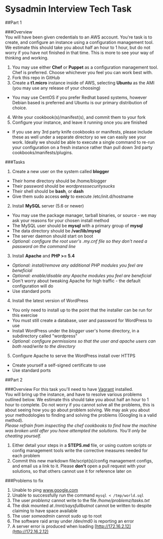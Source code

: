 Sysadmin Interview Tech Task
============================

##Part 1

###Overview  
You will have been given credentials to an AWS account. You're task is to create, and configure an instance using a configuration management tool.    
We estimate this should take you about half an hour to 1 hour, but do not worry if you have not finished in that time. This is more to see your way of thinking and working.  
  
1. You may use either **Chef** or **Puppet** as a configuration management tool. Chef is preferred. Choose whichever you feel you can work best with.  
2. Fork this repo in GitHub  
3. Create a **t1.micro** instance inside of AWS, selecting **Ubuntu** as the AMI (you may use any release of your choosing)  
  * You may use CentOS if you prefer Redhat based systems, however Debian based is preferred and Ubuntu is our primary distribution of choice.  
4. Write your cookbook(s)/manifest(s), and commit them to your fork  
5. Configure your instance, and leave it running once you are finished  
  * If you use any 3rd party knife cookbooks or manifests, please include these as well under a separate directory so we can easily see your work. Ideally we should be able to execute a single command to re-run your configuration on a fresh instance rather than pull down 3rd party cookbooks/manifests/plugins.  
    
###Tasks

1. Create a new user on the system called **blogger**  
  * Their home directory should be /home/blogger  
  * Their password should be _wordpresssecuritysucks_  
  * Their shell should be **bash**, or **dash**  
  * Give them sudo access **only** to execute /etc/init.d/hostname  
2. Install **MySQL** server (5.6 or newer)  
  * You may use the package manager, tarball binaries, or source - we may ask your reasons for your chosen install method
  * The MySQL user should be **mysql** with a primary group of **mysql**
  * The data directory should be **/var/lib/mysql**
  * The server daemon should start on boot
  * _Optional: configure the root user's .my.cnf file so they don't need a password on the command line_
3. Install **Apache** and **PHP >= 5.4**
  * _Optional: install/remove any additional PHP modules you feel are beneficial_
  * _Optional: enable/disable any Apache modules you feel are beneficial_
  * Don't worry about tweaking Apache for high traffic - the default configuration will do
  * Use standard ports
4. Install the latest version of WordPress
  * You only need to install up to the point that the installer can be run for this exercise  
  * You must still create a database, user and password for WordPress to use  
  * Install WordPress under the _blogger_ user's home directory, in a subdirectory called "wordpress"  
  * _Optional: configure permissions so that the user and apache users can both read/write to the directory_  
5. Configure Apache to serve the WordPress install over HTTPS  
  * Create yourself a self-signed certificate to use  
  * Use standard ports  
    
    
##Part 2

###Overview
For this task you'll need to have [Vagrant](https://www.vagrantup.com/) installed.  
You will bring up the instance, and have to resolve various problems outlined below.
We estimate this should take you about half an hour to 1 hour to complete. Do not worry if you cannot solve all the problems, this is about seeing how you go about problem solving. We may ask you about your methodologies to finding and solving the problems (Googling is a valid method).  
_Please refrain from inspecting the chef cookbooks to find how the machine was broken until after you have attempted the solutions. You'll only be cheating yourself._
  
1. Either detail your steps in a **STEPS.md** file, or using custom scripts or config management tools write the corrective measures needed for each problem  
2. Commit this new markdown file/script(s)/config management configs, and email us a link to it. Please **don't** open a pull request with your solutions, so that others cannot use it for reference later on  
  
###Problems to fix

1. Unable to ping www.google.com  
2. Unable to successfully run the command `mysql < /tmp/world.sql`  
3. The user _problemz_ cannot write to the file _/home/problemz/tasks.txt_  
4. The disk mounted at _/mnt/saysfullbutnot_ cannot be written to despite claiming to have space available  
5. The user _someadmin_ cannot sudo up to root  
6. The software raid array under /dev/md0 is reporting an error  
7. A server error is produced when loading [http://172.16.2.12](http://172.16.2.12)
